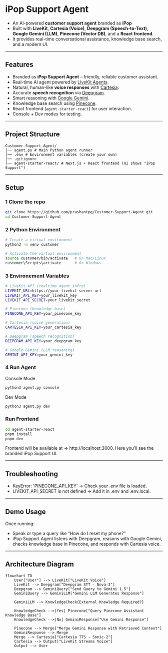 # iPop Support Agent

- An AI-powered **customer support agent** branded as **iPop**  
- Built with **LiveKit**, **Cartesia (Voice)**, **Deepgram (Speech-to-Text)**, **Google Gemini (LLM)**, **Pinecone (Vector DB)**, and a **React frontend**.  
- It provides real-time conversational assistance, knowledge base search, and a modern UI.

---

## Features
- Branded as **iPop Support Agent** – friendly, reliable customer assistant.
- Real-time AI agent powered by [LiveKit Agents](https://docs.livekit.io/agents/).
- Natural, human-like **voice responses** with [Cartesia](https://cartesia.ai/).
- Accurate **speech recognition** via [Deepgram](https://deepgram.com/).
- Smart reasoning with [Google Gemini](https://deepmind.google/technologies/gemini/).
- Knowledge base search using [Pinecone](https://www.pinecone.io/).
- React frontend (`agent-starter-react`) for user interaction.
- Console + Dev modes for testing.

---

## Project Structure
```
Customer-Support-Agent/
│── agent.py # Main Python agent runner
│── .env # Environment variables (create your own)
│── .gitignore
│── agent-starter-react/ # Next.js + React frontend (UI shows "iPop Support")

```
---

## Setup

### 1️ Clone the repo
```bash
git clone https://github.com/prashantpq/Customer-Support-Agent.git
cd Customer-Support-Agent
```

### 2 Python Environment
```bash
# Create a virtual environment
python3 -m venv customer

# Activate the virtual environment
source customer/bin/activate   # On Mac/Linux
customer\Scripts\activate      # On Windows
```

### 3 Environement Variables
```bash
# LiveKit API (realtime agent infra)
LIVEKIT_URL=https://your-livekit-server-url
LIVEKIT_API_KEY=your_livekit_key
LIVEKIT_API_SECRET=your_livekit_secret

# Pinecone (knowledge base)
PINECONE_API_KEY=your_pinecone_key

# Cartesia (voice generation)
CARTESIA_API_KEY=your_cartesia_key

# Deepgram (speech recognition)
DEEPGRAM_API_KEY=your_deepgram_key

# Google Gemini (LLM reasoning)
GEMINI_API_KEY=your_gemini_key

```

### 4 Run Agent
Console Mode
```bash
python3 agent.py console
```

Dev Mode
```bash
python3 agent.py dev
```

### Run Frontend
```bash
cd agent-starter-react
pnpm install
pnpm dev
```
Frontend will be available at -> http://localhost:3000.
Here you’ll see the branded iPop Support UI. 

---

## Troubleshooting
- KeyError: 'PINECONE_API_KEY' → Check your .env file is loaded.
- LIVEKIT_API_SECRET is not defined → Add it in .env and .env.local.

---

## Demo Usage
Once running:
- Speak or type a query like “How do I reset my phone?”
- iPop Support Agent listens with Deepgram, reasons with Google Gemini, checks knowledge base in Pinecone, and responds with Cartesia voice.

---

## Architecture Diagram

```mermaid
flowchart TD
    User["User"] --> LiveKit["LiveKit Voice"]
    LiveKit --> Deepgram["Deepgram STT - Nova-3"]
    Deepgram --> GeminiQuery["Send Query to Gemini 1.5"]
    GeminiQuery --> GeminiLLM["Gemini LLM Generates Response"]

    GeminiLLM --> KnowledgeCheck{External Knowledge Required?}

    KnowledgeCheck -->|Yes| Pinecone["Query Pinecone Assistant Knowledge Base"]
    KnowledgeCheck -->|No| GeminiResponse["Use Gemini Response"]

    Pinecone --> Merge["Merge Gemini Response with Retrieved Context"]
    GeminiResponse --> Merge
    Merge --> Cartesia["Cartesia TTS - Sonic-2"]
    Cartesia --> Output["LiveKit Streams Voice"]
    Output --> User
